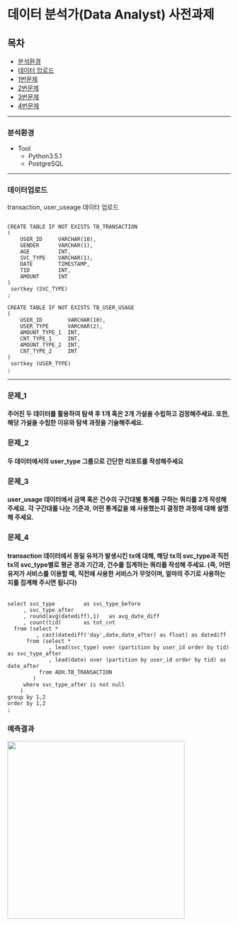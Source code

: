 # 데이터 분석가(Data Analyst) 사전과제
## 목차
* [분석환경](#분석환경)
* [데이터 업로드](#데이터업로드)
* [1번문제](#문제_1)
* [2번문제](#문제_2)
* [3번문제](#문제_3)
* [4번문제](#문제_4)
---

### 분석환경
* Tool
  + Python3.5.1
  + PostgreSQL
---

### 데이터업로드
transaction, user_useage 데이터 업로드
<pre><code>
CREATE TABLE IF NOT EXISTS TB_TRANSACTION
(
	USER_ID		VARCHAR(10),
	GENDER 		VARCHAR(1),   
	AGE 		INT,
	SVC_TYPE 	VARCHAR(1),  
	DATE 		TIMESTAMP,
	TID 		INT,
	AMOUNT 		INT
)
 sortkey (SVC_TYPE)
;

CREATE TABLE IF NOT EXISTS TB_USER_USAGE
(
	USER_ID        VARCHAR(10),
	USER_TYPE      VARCHAR(2),  
	AMOUNT_TYPE_1  INT,  
	CNT_TYPE_1     INT, 
	AMOUNT_TYPE_2  INT,
	CNT_TYPE_2     INT
)
 sortkey (USER_TYPE)
;
</code></pre>
---

### 문제_1
#### 주어진 두 데이터를 활용하여 탐색 후 1개 혹은 2개 가설을 수립하고 검정해주세요. 또한, 해당 가설을 수립한 이유와 탐색 과정을 기술해주세요.


### 문제_2
#### 두 데이터에서의 user_type 그룹으로 간단한 리포트를 작성해주세요


### 문제_3
#### user_usage 데이터에서 금액 혹은 건수의 구간대별 통계를 구하는 쿼리를 2개 작성해 주세요. 각 구간대를 나눈 기준과, 어떤 통계값을 왜 사용했는지 결정한 과정에 대해 설명해 주세요.


### 문제_4
#### transaction 데이터에서 동일 유저가 발생시킨 tx에 대해, 해당 tx의 svc_type과 직전 tx의 svc_type별로 평균 경과 기간과, 건수를 집계하는 쿼리를 작성해 주세요. (즉, 어떤 유저가 서비스를 이용할 때, 직전에 사용한 서비스가 무엇이며, 얼마의 주기로 사용하는지를 집계해 주시면 됩니다)
<pre><code>
select svc_type			as svc_type_before
     , svc_type_after
     , round(avg(datediff),1) 	as avg_date_diff
     , count(tid) 	 	as tot_cnt
  from (select *
	     , cast(datediff('day',date,date_after) as float) as datediff
	  from (select *
		     , lead(svc_type) over (partition by user_id order by tid) as svc_type_after
		     , lead(date) over (partition by user_id order by tid) as date_after
		  from ADH.TB_TRANSACTION
		)
	 where svc_type_after is not null
	)
group by 1,2
order by 1,2
;
</code></pre>



### 예측결과
<img width="400" src="https://user-images.githubusercontent.com/68849635/99972209-983da380-2de1-11eb-8b93-1a2b044e369f.png">

